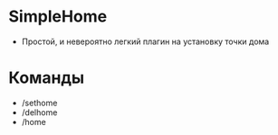 # SimpleHome
- Простой, и невероятно легкий плагин на установку точки дома
# Команды
- /sethome
- /delhome
- /home
